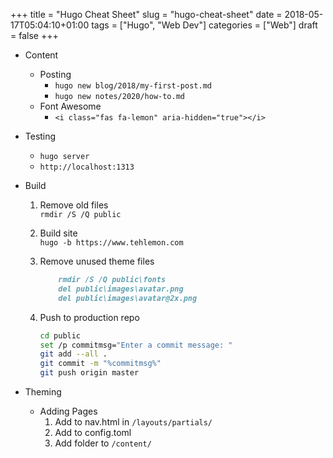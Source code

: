 +++
title = "Hugo Cheat Sheet"
slug = "hugo-cheat-sheet"
date = 2018-05-17T05:04:10+01:00
tags = ["Hugo", "Web Dev"]
categories = ["Web"]
draft = false
+++
<!--more-->

* Content
    * Posting
        * `hugo new blog/2018/my-first-post.md`  
        * `hugo new notes/2020/how-to.md`
    * Font Awesome
        * `<i class="fas fa-lemon" aria-hidden="true"></i>`
* Testing
    * `hugo server`  
    * `http://localhost:1313`
* Build
    1. Remove old files  
        `rmdir /S /Q public`
    2. Build site  
        `hugo -b https://www.tehlemon.com`
    3. Remove unused theme files

        ```markdown  
            rmdir /S /Q public\fonts  
            del public\images\avatar.png  
            del public\images\avatar@2x.png  
        ```
    4. Push to production repo  

        ```bash
        cd public  
        set /p commitmsg="Enter a commit message: "  
        git add --all .  
        git commit -m "%commitmsg%"  
        git push origin master  
        ```

* Theming
    * Adding Pages
        1. Add to nav.html in `/layouts/partials/`
        2. Add to config.toml
        3. Add folder to `/content/`